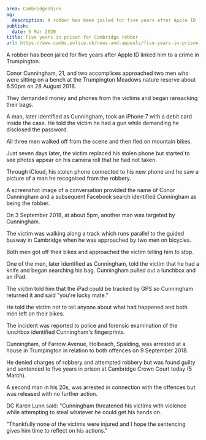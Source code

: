 ```yaml
area: Cambridgeshire
og:
  description: A robber has been jailed for five years after Apple ID linked him to a crime in Trumpington.
publish:
  date: 5 Mar 2020
title: Five years in prison for Cambridge robber
url: https://www.cambs.police.uk/news-and-appeals/five-years-in-prison-for-cambridge-robber
```

A robber has been jailed for five years after Apple ID linked him to a crime in Trumpington.

Conor Cunningham, 21, and two accomplices approached two men who were sitting on a bench at the Trumpington Meadows nature reserve about 6.50pm on 28 August 2018.

They demanded money and phones from the victims and began ransacking their bags.

A man, later identified as Cunningham, took an iPhone 7 with a debit card inside the case. He told the victim he had a gun while demanding he disclosed the password.

All three men walked off from the scene and then fled on mountain bikes.

Just seven days later, the victim replaced his stolen phone but started to see photos appear on his camera roll that he had not taken.

Through iCloud, his stolen phone connected to his new phone and he saw a picture of a man he recognised from the robbery.

A screenshot image of a conversation provided the name of Conor Cunningham and a subsequent Facebook search identified Cunningham as being the robber.

On 3 September 2018, at about 5pm, another man was targeted by Cunningham.

The victim was walking along a track which runs parallel to the guided busway in Cambridge when he was approached by two men on bicycles.

Both men got off their bikes and approached the victim telling him to stop.

One of the men, later identified as Cunningham, told the victim that he had a knife and began searching his bag. Cunningham pulled out a lunchbox and an iPad.

The victim told him that the iPad could be tracked by GPS so Cunningham returned it and said "you're lucky mate."

He told the victim not to tell anyone about what had happened and both men left on their bikes.

The incident was reported to police and forensic examination of the lunchbox identified Cunningham's fingerprints.

Cunningham, of Farrow Avenue, Holbeach, Spalding, was arrested at a house in Trumpington in relation to both offences on 9 September 2018.

He denied charges of robbery and attempted robbery but was found guilty and sentenced to five years in prison at Cambridge Crown Court today (5 March).

A second man in his 20s, was arrested in connection with the offences but was released with no further action.

DC Karen Lunn said: "Cunningham threatened his victims with violence while attempting to steal whatever he could get his hands on.

"Thankfully none of the victims were injured and I hope the sentencing gives him time to reflect on his actions."
